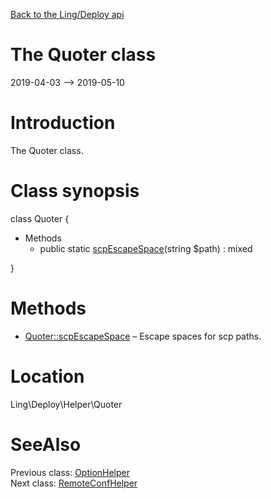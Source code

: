 [Back to the Ling/Deploy api](https://github.com/lingtalfi/Deploy/blob/master/doc/api/Ling/Deploy.md)



The Quoter class
================
2019-04-03 --> 2019-05-10






Introduction
============

The Quoter class.



Class synopsis
==============


class <span class="pl-k">Quoter</span>  {

- Methods
    - public static [scpEscapeSpace](https://github.com/lingtalfi/Deploy/blob/master/doc/api/Ling/Deploy/Helper/Quoter/scpEscapeSpace.md)(string $path) : mixed

}






Methods
==============

- [Quoter::scpEscapeSpace](https://github.com/lingtalfi/Deploy/blob/master/doc/api/Ling/Deploy/Helper/Quoter/scpEscapeSpace.md) &ndash; Escape spaces for scp paths.





Location
=============
Ling\Deploy\Helper\Quoter


SeeAlso
==============
Previous class: [OptionHelper](https://github.com/lingtalfi/Deploy/blob/master/doc/api/Ling/Deploy/Helper/OptionHelper.md)<br>Next class: [RemoteConfHelper](https://github.com/lingtalfi/Deploy/blob/master/doc/api/Ling/Deploy/Helper/RemoteConfHelper.md)<br>
